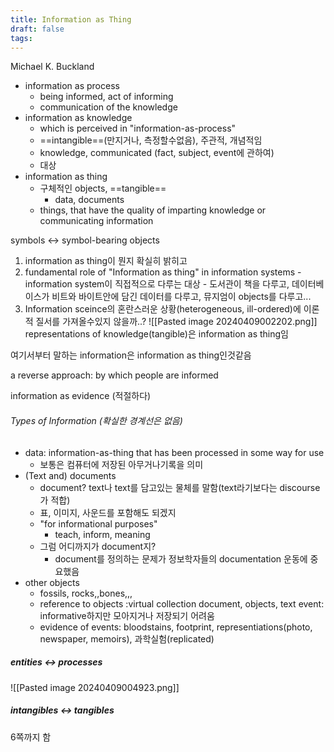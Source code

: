 ```yaml
---
title: Information as Thing
draft: false
tags:
---
```

Michael K. Buckland

- information as process
	- being informed, act of informing
	- communication of the knowledge
- information as knowledge
	- which is perceived in "information-as-process"
	- ==intangible==(만지거나, 측정할수없음), 주관적, 개념적임
	- knowledge, communicated (fact, subject, event에 관하여)
	- 대상
- information as thing
	- 구체적인 objects, ==tangible==
		- data, documents
	- things, that have the quality of imparting knowledge or communicating information

symbols <-> symbol-bearing objects

1. information as thing이 뭔지 확실히 밝히고
2. fundamental role of "Information as thing" in information systems
	-information system이 직접적으로 다루는 대상
		- 도서관이 책을 다루고, 데이터베이스가 비트와 바이트안에 담긴 데이터를 다루고, 뮤지엄이 objects를 다루고...
1. Information sceince의 혼란스러운 상황(heterogeneous, ill-ordered)에 이론적 질서를 가져올수있지 않을까..?
![[Pasted image 20240409002202.png]]
representations of knowledge(tangible)은 information as thing임

여기서부터 말하는 information은 information as thing인것같음

a reverse approach: by which people are informed

information as evidence (적절하다)

###### Types of Information (확실한 경계선은 없음)
- data: information-as-thing that has been processed in some way for use
	- 보통은 컴퓨터에 저장된 아무거나기록을 의미
- (Text and) documents
	- document? text나 text를 담고있는 물체를 말함(text라기보다는 discourse가 적합)
	- 표, 이미지, 사운드를 포함해도 되겠지
	- "for informational purposes"
		- teach, inform, meaning
	- 그럼 어디까지가 document지?
		- document를 정의하는 문제가 정보학자들의 documentation 운동에 중요했음
- other objects
	- fossils, rocks,,bones,,,
	- reference to objects :virtual collection
document, objects, text
event: informative하지만 모아지거나 저장되기 어려움
	- evidence of events: bloodstains, footprint, representiations(photo, newspaper, memoirs), 과학실험(replicated)
##### entities <-> processes
![[Pasted image 20240409004923.png]]

##### intangibles <-> tangibles


6쪽까지 함